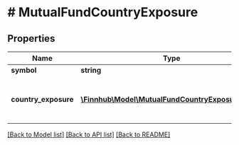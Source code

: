 # # MutualFundCountryExposure

## Properties

Name | Type | Description | Notes
------------ | ------------- | ------------- | -------------
**symbol** | **string** | Symbol. | [optional]
**country_exposure** | [**\Finnhub\Model\MutualFundCountryExposureData[]**](MutualFundCountryExposureData.md) | Array of countries and and exposure levels. | [optional]

[[Back to Model list]](../../README.md#models) [[Back to API list]](../../README.md#endpoints) [[Back to README]](../../README.md)
